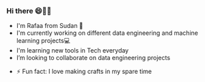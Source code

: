 ### Hi there 😄👋👋
- I'm Rafaa from Sudan 🏡
- I'm currently working on different data engineering and machine learning projects💻
- I'm learning new tools in Tech everyday
- I’m looking to collaborate on data engineering projects
<!-- - Reach me [![website](./icons/twitter.png)](https://twitter.com/RafaaAhmed19#)
&nbsp;&nbsp;
[![website](./icons/linkedin.png)](https://www.linkedin.com/in/rafaa-ahmed-0b380923a/) -->

- ⚡ Fun fact: I love making crafts in my spare time


<!-- 
![Rafaa's github stats](https://github-readme-stats.vercel.app/api?username=rafaesam) -->



<!-- [![website](./i/medium-light5.svg)](https://medium.com/@rafaesam0#) -->
